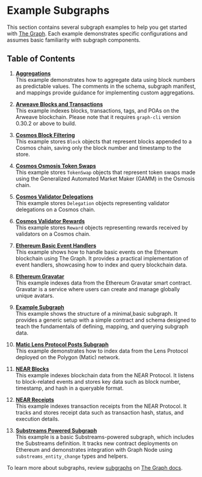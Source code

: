 # Example Subgraphs

This section contains several subgraph examples to help you get started with [The Graph](https://thegraph.com/). Each example demonstrates specific configurations and assumes basic familiarity with subgraph components.

## Table of Contents

1. **[Aggregations](https://github.com/graphprotocol/graph-tooling/examples/aggregations)**  
   This example demonstrates how to aggregate data using block numbers as predictable values. The comments in the schema, subgraph manifest, and mappings provide guidance for implementing custom aggregations.

2. **[Arweave Blocks and Transactions](https://github.com/graphprotocol/graph-tooling/tree/examples/arweave-blocks-transactions)**  
   This example indexes blocks, transactions, tags, and POAs on the Arweave blockchain. Please note that it requires `graph-cli` version 0.30.2 or above to build.

3. **[Cosmos Block Filtering](https://github.com/graphprotocol/graph-tooling/examples/cosmos-block-filtering)**  
   This example stores `Block` objects that represent blocks appended to a Cosmos chain, saving only the block number and timestamp to the store.

4. **[Cosmos Osmosis Token Swaps](https://github.com/graphprotocol/graph-tooling/examples/cosmos-osmosis-token-swaps)**  
   This example stores `TokenSwap` objects that represent token swaps made using the Generalized Automated Market Maker (GAMM) in the Osmosis chain.

5. **[Cosmos Validator Delegations](https://github.com/graphprotocol/graph-tooling/examples/cosmos-validator-delegations)**  
   This example stores `Delegation` objects representing validator delegations on a Cosmos chain.

6. **[Cosmos Validator Rewards](https://github.com/graphprotocol/graph-tooling/examples/cosmos-validator-rewards)**  
   This example stores `Reward` objects representing rewards received by validators on a Cosmos chain.

7. **[Ethereum Basic Event Handlers](https://github.com/graphprotocol/graph-tooling/examples/ethereum-basic-event-handlers)**  
   This example shows how to handle basic events on the Ethereum blockchain using The Graph. It provides a practical implementation of event handlers, showcasing how to index and query blockchain data.

8. **[Ethereum Gravatar](https://github.com/graphprotocol/graph-tooling/examples/ethereum-gravatar)**  
   This example indexes data from the Ethereum Gravatar smart contract. Gravatar is a service where users can create and manage globally unique avatars.

9. **[Example Subgraph](https://github.com/graphprotocol/graph-tooling/examples/example-subgraph)**  
   This example shows the structure of a minimal,basic subgraph. It provides a generic setup with a simple contract and schema designed to teach the fundamentals of defining, mapping, and querying subgraph data.

10. **[Matic Lens Protocol Posts Subgraph](https://github.com/graphprotocol/graph-tooling/examples/matic-lens-protocol-posts-subgraph)**  
    This example demonstrates how to index data from the Lens Protocol deployed on the Polygon (Matic) network.

11. **[NEAR Blocks](https://github.com/graphprotocol/graph-tooling/examples/near-blocks)**  
    This example indexes blockchain data from the NEAR Protocol. It listens to block-related events and stores key data such as block number, timestamp, and hash in a queryable format.

12. **[NEAR Receipts](https://github.com/graphprotocol/graph-tooling/examples/near-receipts)**  
    This example indexes transaction receipts from the NEAR Protocol. It tracks and stores receipt data such as transaction hash, status, and execution details.

13. **[Substreams Powered Subgraph](https://github.com/graphprotocol/graph-tooling/examples/substreams-powered-subgraph)**  
    This example is a basic Substreams-powered subgraph, which includes the Substreams definition. It tracks new contract deployments on Ethereum and demonstrates integration with Graph Node using `substreams_entity_change` types and helpers.

To learn more about subgraphs, review [subgraphs](https://thegraph.com/docs/en/subgraphs/developing/subgraphs/) on [The Graph docs](https://thegraph.com/docs/en/).
